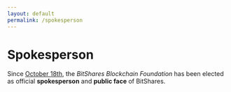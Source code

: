 ```yaml
---
layout: default
permalink: /spokesperson
---
```


# Spokesperson

Since [October 18th](/announcements/2017-10-18-bbf-elected-as-spokesperson),
the *BitShares Blockchain Foundation* has been elected as official
**spokesperson** and **public face** of BitShares.

